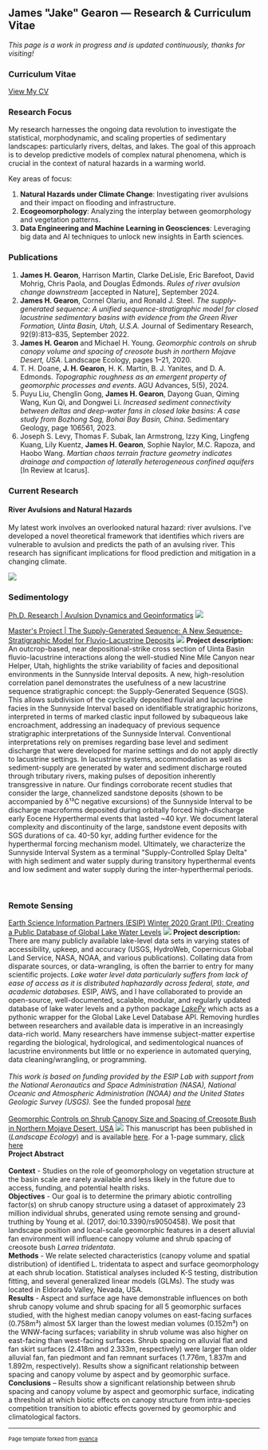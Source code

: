## James "Jake" Gearon — Research & Curriculum Vitae

_This page is a work in progress and is updated continuously, thanks for visiting!_

### Curriculum Vitae
[View My CV](/pdf/James%20Gearon%20CV%20Sept.%2016.pdf)

### Research Focus

My research harnesses the ongoing data revolution to investigate the statistical, morphodynamic, and scaling properties of sedimentary landscapes: particularly rivers, deltas, and lakes. The goal of this approach is to develop predictive models of complex natural phenomena, which is crucial in the context of natural hazards in a warming world.

Key areas of focus:

1. **Natural Hazards under Climate Change**: Investigating river avulsions and their impact on flooding and infrastructure.
2. **Ecogeomorphology**: Analyzing the interplay between geomorphology and vegetation patterns.
3. **Data Engineering and Machine Learning in Geosciences**: Leveraging big data and AI techniques to unlock new insights in Earth sciences.

### Publications

1. **James H. Gearon**, Harrison Martin, Clarke DeLisle, Eric Barefoot, David Mohrig, Chris Paola, and Douglas Edmonds. *Rules of river avulsion change downstream* [accepted in Nature], September 2024.
2. **James H. Gearon**, Cornel Olariu, and Ronald J. Steel. *The supply-generated sequence: A unified sequence-stratigraphic model for closed lacustrine sedimentary basins with evidence from the Green River Formation, Uinta Basin, Utah, U.S.A.* Journal of Sedimentary Research, 92(9):813–835, September 2022.
3. **James H. Gearon** and Michael H. Young. *Geomorphic controls on shrub canopy volume and spacing of creosote bush in northern Mojave Desert, USA*. Landscape Ecology, pages 1–21, 2020.
4. T. H. Doane, **J. H. Gearon**, H. K. Martin, B. J. Yanites, and D. A. Edmonds. *Topographic roughness as an emergent property of geomorphic processes and events*. AGU Advances, 5(5), 2024.
5. Puyu Liu, Chenglin Gong, **James H. Gearon**, Dayong Guan, Qiming Wang, Kun Qi, and Dongwei Li. *Increased sediment connectivity between deltas and deep-water fans in closed lake basins: A case study from Bozhong Sag, Bohai Bay Basin, China*. Sedimentary Geology, page 106561, 2023.
6. Joseph S. Levy, Thomas F. Subak, Ian Armstrong, Izzy King, Lingfeng Kuang, Lily Kuentz, **James H. Gearon**, Sophie Naylor, M.C. Rapoza, and Haobo Wang. *Martian chaos terrain fracture geometry indicates drainage and compaction of laterally heterogeneous confined aquifers* [In Review at Icarus].

### Current Research

#### River Avulsions and Natural Hazards

My latest work involves an overlooked natural hazard: river avulsions. I've developed a novel theoretical framework that identifies which rivers are vulnerable to avulsion and predicts the path of an avulsing river. This research has significant implications for flood prediction and mitigation in a changing climate.

<img src="images/avulsion.png"/>



### Sedimentology

[Ph.D. Research | Avulsion Dynamics and Geoinformatics](/avulsion)
<img src="images/avulsion.png"/>


[Master's Project | The Supply-Generated Sequence: A New Sequence-Stratigraphic Model for Fluvio-Lacustrine Deposits](/Uinta)
<img src="images/uintachannel.jpg"/>
**Project description:** An outcrop-based, near depositional-strike cross section of Uinta Basin fluvio-lacustrine interactions along the well-studied Nine Mile Canyon near Helper, Utah, highlights the strike variability of facies and depositional environments in the Sunnyside Interval deposits. A new, high-resolution correlation panel demonstrates the usefulness of a new lacustrine sequence stratigraphic concept: the Supply-Generated Sequence (SGS). This allows subdivision of the cyclically deposited fluvial and lacustrine facies in the Sunnyside Interval based on identifiable stratigraphic horizons, interpreted in terms of marked clastic input followed by subaqueous lake encroachment, addressing an inadequacy of previous sequence stratigraphic interpretations of the Sunnyside Interval. Conventional interpretations rely on premises regarding base level and sediment discharge that were developed for marine settings and do not apply directly to lacustrine settings. In lacustrine systems, accommodation as well as sediment-supply are generated by water and sediment discharge routed through tributary rivers, making pulses of deposition inherently transgressive in nature. Our findings corroborate recent studies that consider the large, channelized sandstone deposits (shown to be accompanied by δ¹³C negative excursions) of the Sunnyside Interval to be discharge macroforms deposited during orbitally forced high-discharge early Eocene Hyperthermal events that lasted ~40 kyr. We document lateral complexity and discontinuity of the large, sandstone event deposits with SGS durations of ca. 40-50 kyr, adding further evidence for the hyperthermal forcing mechanism model. Ultimately, we characterize the Sunnyside Interval System as a terminal "Supply-Controlled Splay Delta" with high sediment and water supply during transitory hyperthermal events and low sediment and water supply during the inter-hyperthermal periods.

<br>

### Remote Sensing
[Earth Science Information Partners (ESIP) Winter 2020 Grant (PI): Creating a Public Database of Global Lake Water Levels](https://medium.com/esip/introducing-lakepy-accessing-lake-water-level-data-through-a-python-api-9a62944a43d)
<img src="images/esipfr.png"/>
**Project description:** There are many publicly available lake-level data sets in varying states of accessibility, upkeep, and accuracy (USGS, HydroWeb, Copernicus Global Land Service, NASA, NOAA, and various publications). Collating data from disparate sources, or data-wrangling, is often the barrier to entry for many scientific projects. _Lake water level data particularly suffers from lack of ease of access as it is distributed haphazardly across federal, state, and academic databases._ ESIP, AWS, and I have collaborated to provide an open-source, well-documented, scalable, modular, and regularly updated database of lake water levels and a python package [_LakePy_](http://lakepydocs.com.s3-website.us-east-2.amazonaws.com/) which acts as a pythonic wrapper for the Global Lake Level Database API. Removing hurdles between researchers and available data is imperative in an increasingly data-rich world. Many researchers have immense subject-matter expertise regarding the biological, hydrological, and sedimentological nuances of lacustrine environments but little or no experience in automated querying, data cleaning/wrangling, or programming. 
<br><br> 
_This work is based on funding provided by the ESIP Lab with support from the National Aeronautics and Space Administration (NASA), National Oceanic and Atmospheric Administration (NOAA) and the United States Geologic Survey (USGS)._
See the funded proposal [_here_](pdf/ESIP_Proposal_2020_Gearon_Fuka.pdf)
<br><br>
[Geomorphic Controls on Shrub Canopy Size and Spacing of Creosote Bush in Northern Mojave Desert, USA](https://doi.org/10.1007/s10980-020-01149-8)
<img src="images/BoulderCity.jpg"/>
This manuscript has been published in (_Landscape Ecology_) and is available [here](https://doi.org/10.1007/s10980-020-01149-8). For a 1-page summary, [click here](https://www.beg.utexas.edu/node/6269)
<br>
**Project Abstract**<br><br>
**Context** - Studies on the role of geomorphology on vegetation structure at the basin scale are rarely available and less likely in the future due to access, funding, and potential health risks. <br>
**Objectives** - Our goal is to determine the primary abiotic controlling factor(s) on shrub canopy structure using a dataset of approximately 23 million individual shrubs, generated using remote sensing and ground-truthing by Young et al. (2017, doi:10.3390/rs9050458). We posit that landscape position and local-scale geomorphic features in a desert alluvial fan environment will influence canopy volume and shrub spacing of creosote bush *Larrea tridentata*.  <br>
**Methods** - We relate selected characteristics (canopy volume and spatial distribution) of identified L. tridentata to aspect and surface geomorphology at each shrub location. Statistical analyses included K-S testing, distribution fitting, and several generalized linear models (GLMs). The study was located in Eldorado Valley, Nevada, USA. <br>
**Results** - Aspect and surface age have demonstrable influences on both shrub canopy volume and shrub spacing for all 5 geomorphic surfaces studied, with the highest median canopy volumes on east-facing surfaces (0.758m³) almost 5X larger than the lowest median volumes (0.152m³) on the WNW-facing surfaces; variability in shrub volume was also higher on east-facing than west-facing surfaces. Shrub spacing on alluvial flat and fan skirt surfaces (2.418m and 2.333m, respectively) were larger than older alluvial fan, fan piedmont and fan remnant surfaces (1.776m, 1.837m and 1.892m, respectively). Results show a significant relationship between spacing and canopy volume by aspect and by geomorphic surface. <br>
**Conclusions** – Results show a significant relationship between shrub spacing and canopy volume by aspect and geomorphic surface, indicating a threshold at which biotic effects on canopy structure from intra-species competition transition to abiotic effects governed by geomorphic and climatological factors.  
    
---

<p style="font-size:11px">Page template forked from <a href="https://github.com/evanca/quick-portfolio">evanca</a></p>
<!-- Remove above link if you don't want to attribute -->
